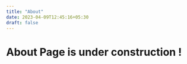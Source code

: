 ```yaml
---
title: "About"
date: 2023-04-09T12:45:16+05:30
draft: false
---
```


# About Page is under construction !